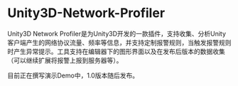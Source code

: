 # Unity3D-Network-Profiler
Unity3D Network Profiler是为Unity3D开发的一款插件，支持收集、分析Unity客户端产生的网络协议流量、频率等信息，并支持定制报警规则，当触发报警规则时产生异常提示。工具支持在编辑器下的图形界面以及在发布后版本的数据收集（可以继续扩展将报警上报到服务器等）。

目前正在撰写演示Demo中，1.0版本随后发布。
